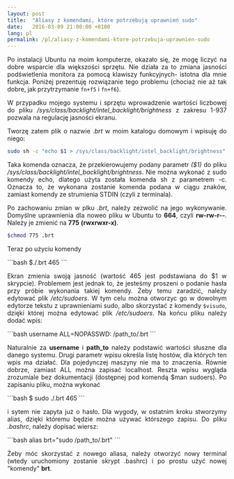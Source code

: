 ```yaml
---
layout: post
title:  "Aliasy z komendami, które potrzebują uprawnień sudo"
date:   2016-03-09 21:00:00 +0100
lang: pl
permalink: /pl/aliasy-z-komendami-ktore-potrzebuja-uprawnien-sudo
---
```


<p align="justify">
Po instalacji Ubuntu na moim komputerze, okazało się, że mogę liczyć na dobre wsparcie dla większości sprzętu. Nie działa za to zmiana jasności podświetlenia monitora za pomocą klawiszy funkcyjnych- istotna dla mnie funkcja. Poniżej prezentuję rozwiązanie tego problemu (chociaż nie aż tak dobre, jak przytrzymanie <code>fn+f5</code> i <code>fn+f6</code>).
</p>
<!--more-->
<p align="justify">
W przypadku mojego systemu i sprzętu wprowadzenie wartości liczbowej do pliku <i>/sys/class/backlight/intel_backlight/brightness</i> z zakresu 1-937 pozwala na regulację jasności ekranu.
</p>
<p align="justify">
Tworzę zatem plik o nazwie <i>.brt</i> w moim katalogu domowym i wpisuję do niego:
</p>

```bash
sudo sh -c "echo $1 > /sys/class/backlight/intel_backlight/brightness"
```

<p align="justify">
Taka komenda oznacza, że przekierowujemy podany parametr <i>($1)</i> do pliku  <i>/sys/class/backlight/intel_backlight/brightness</i>. Nie można wykonać z sudo komendy echo, dlatego użyta została komenda sh z parametrem -c. Oznacza to, że wykonana zostanie komenda podana w ciągu znaków, zamiast komendy ze strumienia STDIN (czyli z terminala).
</p>
<p align="justify">
Po zachowaniu zmian w plku <i>.brt</i>, należy zezwolić na jego wykonywanie. Domyślne uprawnienia dla noweo pliku w Ubuntu to <b>664</b>, czyli <b>rw-rw-r--</b>.  Należy je zmienić na <b>775</b> <b>(rwxrwxr-x)</b>.
</p>

```bash
$chmod 775 .brt
```
<p align="justify">Teraz po użyciu komendy</p>
```bash
$./.brt 465
```
<p align="justify">
Ekran zmienia swoją jasność (wartość 465 jest podstawiana do $1 w skrypcie). Problemem jest jednak to, że jesteśmy proszeni o podanie hasła przy próbie wykonania takiej komendy. Żeby temu zaradzić, należy edytować plik <i>/etc/sudoers</i>. W tym celu można otworzyc go w dowolnym edytorze tekstu z uprawnieniami sudo, albo skorzystać z komendy <code>$visudo</code>, dzięki której można edytować plik <i>/etc/sudoers</i>. Na końcu pliku należy dodać wpis:
</p>
```bash
username ALL=NOPASSWD: /path_to/.brt
```
<p align="justify">
Naturalnie za <b>username</b> i <b>path_to</b> należy podstawić wartości słuszne dla danego systemu. Drugi parametr wpisu określa listę hostów, dla których ten wpis ma działać. Dla pojedynczej maszyny nie ma to znaczenia. Równie dobrze, zamiast ALL można zapisać localhost. Reszta wpisu wygląda zrozumiale bez dokumentacji (dostępnej pod komendą $man sudoers). Po zapisaniu pliku, można wykonać
</p>
```bash
$ sudo ./.brt 465
```
<p align="justify">
i sytem nie zapyta już o hasło. Dla wygody, w ostatnim kroku stworzymy alias, dzięki któremu będzie można używać którszego zapisu. Do pliku <i>.bashrc</i>, należy dopisać wiersz:
</p>
```bash
alias brt="sudo /path_to/.brt"
```
<p align="justify">
Żeby móc skorzystać z nowego aliasa, należy otworzyć nowy terminal (wtedy uruchomiony zostanie skrypt .bashrc) i po prostu użyć  nowej "komendy" <b>brt</b>.
</p>